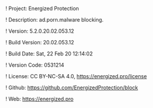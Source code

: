 ! Project: Energized Protection

! Description: ad.porn.malware blocking.

! Version: 5.2.0.20.02.053.12

! Build Version: 20.02.053.12

! Build Date: Sat, 22 Feb 20 12:14:02

! Version Code: 0531214

! License: CC BY-NC-SA 4.0, https://energized.pro/license

! Github: https://github.com/EnergizedProtection/block

! Web: https://energized.pro

